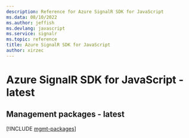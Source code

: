 ```yaml
---
description: Reference for Azure SignalR SDK for JavaScript
ms.data: 08/10/2022
ms.author: jeffish
ms.devlang: javascript
ms.service: signalr
ms.topic: reference
title: Azure SignalR SDK for JavaScript
author: xirzec
---
```

# Azure SignalR SDK for JavaScript - latest

## Management packages - latest
[!INCLUDE [mgmt-packages](signalr-mgmt-index.md)]